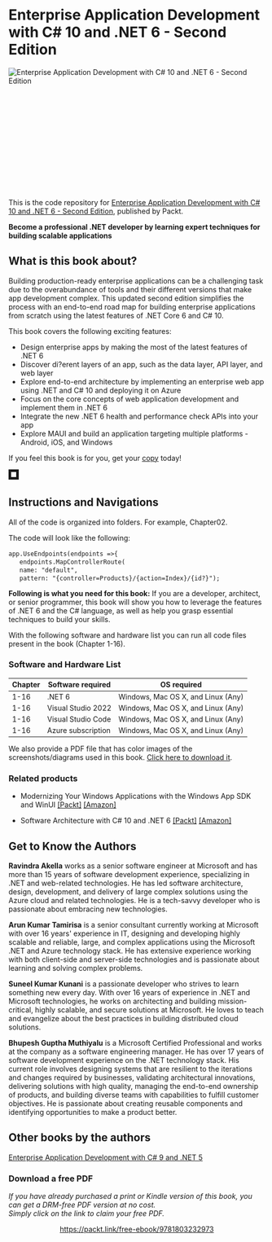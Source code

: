 # Enterprise Application Development with C# 10 and .NET 6 - Second Edition

<a href="https://www.amazon.com/dp/1803232978"><img src="https://images-na.ssl-images-amazon.com/images/I/51RABzo4fTL._SX403_BO1,204,203,200_.jpg" alt="Enterprise Application Development with C# 10 and .NET 6 - Second Edition" height="256px" align="right"></a>

This is the code repository for [Enterprise Application Development with C# 10 and .NET 6 - Second Edition](https://www.amazon.com/dp/1803232978), published by Packt.

**Become a professional .NET developer by learning expert techniques for building scalable applications**

## What is this book about?
Building production-ready enterprise applications can be a challenging task due to the overabundance of tools and their different versions that make app development complex. This updated second edition simplifies the process with an end-to-end road map for building enterprise applications from scratch using the latest features of .NET Core 6 and C# 10.

This book covers the following exciting features:
* Design enterprise apps by making the most of the latest features of .NET 6
* Discover di?erent layers of an app, such as the data layer, API layer, and web layer
* Explore end-to-end architecture by implementing an enterprise web app using .NET and C# 10 and deploying it on Azure
* Focus on the core concepts of web application development and implement them in .NET 6
* Integrate the new .NET 6 health and performance check APIs into your app
* Explore MAUI and build an application targeting multiple platforms - Android, iOS, and Windows

If you feel this book is for you, get your [copy](https://www.amazon.com/dp/1803232978) today!

<a href="https://www.packtpub.com/?utm_source=github&utm_medium=banner&utm_campaign=GitHubBanner"><img src="https://raw.githubusercontent.com/PacktPublishing/GitHub/master/GitHub.png" 
alt="https://www.packtpub.com/" border="5" /></a>

## Instructions and Navigations
All of the code is organized into folders. For example, Chapter02.

The code will look like the following:
```
app.UseEndpoints(endpoints =>{
   endpoints.MapControllerRoute(
   name: "default",
   pattern: "{controller=Products}/{action=Index}/{id?}");
```

**Following is what you need for this book:**
If you are a developer, architect, or senior programmer, this book will show you how to leverage the features of .NET 6 and the C# language, as well as help you grasp essential techniques to build your skills.

With the following software and hardware list you can run all code files present in the book (Chapter 1-16).
### Software and Hardware List
| Chapter | Software required | OS required |
| -------- | ------------------------------------ | ----------------------------------- |
| 1-16 | .NET 6 | Windows, Mac OS X, and Linux (Any) |
| 1-16 | Visual Studio 2022 | Windows, Mac OS X, and Linux (Any) |
| 1-16 | Visual Studio Code | Windows, Mac OS X, and Linux (Any) |
| 1-16 | Azure subscription | Windows, Mac OS X, and Linux (Any) |

We also provide a PDF file that has color images of the screenshots/diagrams used in this book. [Click here to download it](https://static.packt-cdn.com/downloads/9781803232973_ColorImages.pdf).

### Related products
* Modernizing Your Windows Applications with the Windows App SDK and WinUI [[Packt]](https://www.packtpub.com/product/modernizing-your-windows-applications-with-the-windows-app-sdk-and-winui/9781803235660?utm_source=github&utm_medium=repository&utm_campaign=9781803235660) [[Amazon]](https://www.amazon.com/dp/1803235667)

* Software Architecture with C# 10 and .NET 6 [[Packt]](https://www.packt.com/product/programming/b17946-software-architecture-with-c-10-and-net-6/?utm_source=github&utm_medium=repository&utm_campaign=9781800568754) [[Amazon]](https://www.amazon.com/dp/180323525X)

## Get to Know the Authors
**Ravindra Akella**
works as a senior software engineer at Microsoft and has more than 15 years of software development experience, specializing in .NET and web-related technologies. He has led software architecture, design, development, and delivery of large complex solutions using the Azure cloud and related technologies. He is a tech-savvy developer who is passionate about embracing new technologies.

**Arun Kumar Tamirisa**
is a senior consultant currently working at Microsoft with over 16 years' experience in IT, designing and developing highly scalable and reliable, large,
and complex applications using the Microsoft .NET and Azure technology stack. He has extensive experience working with both client-side and server-side technologies and is passionate about learning and solving complex problems.

**Suneel Kumar Kunani**
 is a passionate developer who strives to learn something new every day. With over 16 years of experience in .NET and Microsoft technologies, he works
on architecting and building mission-critical, highly scalable, and secure  solutions at Microsoft. He loves to teach and evangelize about the best practices in building distributed cloud solutions.

**Bhupesh Guptha Muthiyalu**
 is a Microsoft Certified Professional and works at
the company as a software engineering manager. He has over 17 years of software development experience on the .NET technology stack. His current role involves designing systems that are resilient to the iterations and changes required by businesses, validating architectural innovations, delivering solutions with high quality, managing the end-to-end ownership of products, and building diverse teams with capabilities to fulfill customer objectives. He is passionate about creating reusable components and identifying opportunities to make a product better.

## Other books by the authors
[Enterprise Application Development with C# 9 and .NET 5](https://www.packtpub.com/programming/enterprise-application-development-with-c-9-and-net-5?utm_source=github&utm_medium=repository&utm_campaign=9781800209442)
### Download a free PDF

 <i>If you have already purchased a print or Kindle version of this book, you can get a DRM-free PDF version at no cost.<br>Simply click on the link to claim your free PDF.</i>
<p align="center"> <a href="https://packt.link/free-ebook/9781803232973">https://packt.link/free-ebook/9781803232973 </a> </p>